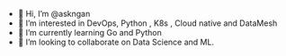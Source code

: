 - 👋 Hi, I’m @askngan
- 👀 I’m interested in DevOps, Python , K8s , Cloud native and DataMesh
- 🌱 I’m currently learning Go and Python
- 💞️ I’m looking to collaborate on Data Science and ML.


<!---
askngan/askngan is a ✨ special ✨ repository because its `README.md` (this file) appears on your GitHub profile.
You can click the Preview link to take a look at your changes.
--->
